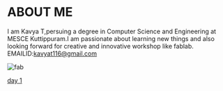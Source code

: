 # ABOUT ME 

  I am Kavya T,persuing a degree in Computer Science and Engineering at MESCE Kuttippuram.I am passionate about learning new things and also looking forward for creative and innovative workshop like fablab.
  EMAILID:kavyat116@gmail.com


![fab](https://user-images.githubusercontent.com/32705189/31788965-5a5d8938-b4c5-11e7-83dc-079f452d0698.png)


[day 1](http://kavyat96.github.io/day1)
